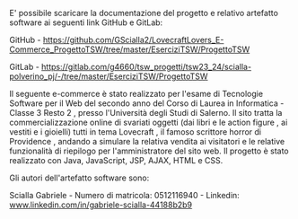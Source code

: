 E' possibile scaricare la documentazione del progetto e relativo artefatto software ai seguenti link GitHub e GitLab:

GitHub - https://github.com/GScialla2/LovecraftLovers_E-Commerce_ProgettoTSW/tree/master/EserciziTSW/ProgettoTSW

GitLab - https://gitlab.com/g4660/tsw_progetti/tsw23_24/scialla-polverino_pj/-/tree/master/EserciziTSW/ProgettoTSW

Il seguente e-commerce è stato realizzato per l'esame di Tecnologie Software per il Web del secondo anno del Corso di Laurea in Informatica - Classe 3 Resto 2 , presso l'Università degli Studi di Salerno. 
Il sito tratta la commercializzazione online di svariati oggetti (dai libri e le action figure , ai vestiti e i gioielli) tutti in tema Lovecraft , il famoso scrittore horror di Providence , andando a simulare la relativa vendita ai visitatori e le relative funzionalità di riepilogo per l'amministratore del sito web. 
Il progetto è stato realizzato con Java, JavaScript, JSP, AJAX, HTML e CSS.


Gli autori dell'artefatto software sono: 

Scialla Gabriele - Numero di matricola: 0512116940 - Linkedin: www.linkedin.com/in/gabriele-scialla-44188b2b9
